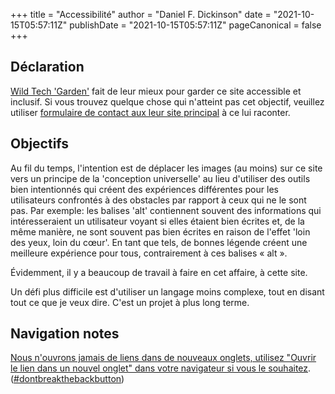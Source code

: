 +++
title = "Accessibilité"
author = "Daniel F. Dickinson"
date = "2021-10-15T05:57:11Z"
publishDate = "2021-10-15T05:57:11Z"
pageCanonical = false
+++

## Déclaration

[Wild Tech 'Garden'](https://www.wildtechgarden.ca/about/) fait de leur mieux
pour garder ce site accessible et inclusif. Si vous trouvez quelque chose qui
n'atteint pas cet objectif, veuillez utiliser  [formulaire de contact aux
leur site principal](https://www.wildtechgarden.ca/about/contact/) à ce lui
raconter.

## Objectifs

Au fil du temps, l'intention est de déplacer les images (au moins) sur ce site
vers un principe de la 'conception universelle' au lieu d'utiliser des outils
bien intentionnés qui créent des expériences différentes pour les utilisateurs
confrontés à des obstacles par rapport à ceux qui ne le sont pas. Par exemple:
les balises 'alt' contiennent souvent des informations qui intéresseraient un
utilisateur voyant si elles étaient bien écrites et, de la même manière, ne
sont souvent pas bien écrites en raison de l'effet 'loin des yeux, loin du
cœur'. En tant que tels, de bonnes légende créent une meilleure expérience pour
tous, contrairement à ces balises « alt ».

Évidemment, il y a beaucoup de travail à faire en cet affaire, à cette site.

Un défi plus difficile est d'utiliser un langage moins complexe, tout en
disant tout ce que je veux dire. C'est un projet à plus long terme.

## Navigation notes

[Nous n'ouvrons jamais de liens dans de nouveaux onglets, utilisez "Ouvrir le
lien dans un nouvel onglet" dans votre navigateur si vous le
souhaitez](https://www.wildtechgarden.ca/blog/accessible-design-no-blank/).
([#dontbreakthebackbutton](https://www.linkedin.com/feed/hashtag/?keywords=dontbreakthebackbutton))
